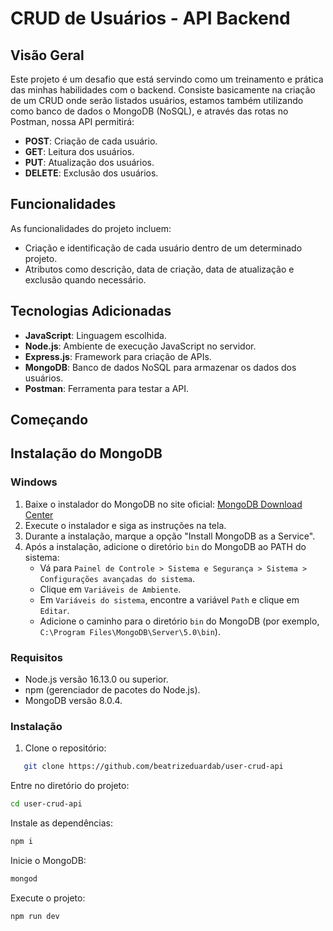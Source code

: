 # CRUD de Usuários - API Backend

## Visão Geral

Este projeto é um desafio que está servindo como um treinamento e prática das minhas habilidades com o backend. Consiste basicamente na criação de um CRUD onde serão listados usuários, estamos também utilizando como banco de dados o MongoDB (NoSQL), e através das rotas no Postman, nossa API permitirá:

- **POST**: Criação de cada usuário.
- **GET**: Leitura dos usuários.
- **PUT**: Atualização dos usuários.
- **DELETE**: Exclusão dos usuários.

## Funcionalidades

As funcionalidades do projeto incluem:

- Criação e identificação de cada usuário dentro de um determinado projeto.
- Atributos como descrição, data de criação, data de atualização e exclusão quando necessário.

## Tecnologias Adicionadas

- **JavaScript**: Linguagem escolhida.
- **Node.js**: Ambiente de execução JavaScript no servidor.
- **Express.js**: Framework para criação de APIs.
- **MongoDB**: Banco de dados NoSQL para armazenar os dados dos usuários.
- **Postman**: Ferramenta para testar a API.

## Começando

## Instalação do MongoDB

### Windows

1. Baixe o instalador do MongoDB no site oficial: [MongoDB Download Center](https://www.mongodb.com/try/download/community)
2. Execute o instalador e siga as instruções na tela.
3. Durante a instalação, marque a opção "Install MongoDB as a Service".
4. Após a instalação, adicione o diretório `bin` do MongoDB ao PATH do sistema:
   - Vá para `Painel de Controle > Sistema e Segurança > Sistema > Configurações avançadas do sistema`.
   - Clique em `Variáveis de Ambiente`.
   - Em `Variáveis do sistema`, encontre a variável `Path` e clique em `Editar`.
   - Adicione o caminho para o diretório `bin` do MongoDB (por exemplo, `C:\Program Files\MongoDB\Server\5.0\bin`).

### Requisitos

- Node.js versão 16.13.0 ou superior.
- npm (gerenciador de pacotes do Node.js).
- MongoDB versão 8.0.4.

### Instalação

1. Clone o repositório:
```bash
   git clone https://github.com/beatrizeduardab/user-crud-api
```

Entre no diretório do projeto:
```bash
cd user-crud-api
```

Instale as dependências:
```bash
npm i
```
Inicie o MongoDB:
```bash
mongod
```

Execute o projeto:
```bash
npm run dev
```